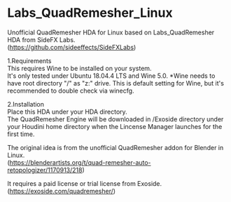 # Labs_QuadRemesher_Linux

Unofficial QuadRemesher HDA for Linux based on Labs_QuadRemesher HDA from SideFX Labs.  
(https://github.com/sideeffects/SideFXLabs)

1.Requirements  
This requires Wine to be installed on your system.  
It's only tested under Ubuntu 18.04.4 LTS and Wine 5.0.
*Wine needs to have root directory "/" as "z:" drive. This is default setting for Wine, but it's recommended to double check via winecfg.

2.Installation  
Place this HDA under your HDA directory.  
The QuadRemesher Engine will be downloaded in /Exoside directory under your Houdini home directory when the Lincense Manager launches for the first time.

The original idea is from the unofficial QuadRemesher addon for Blender in Linux.  
(https://blenderartists.org/t/quad-remesher-auto-retopologizer/1170913/218)

It requires a paid license or trial license from Exoside.  
(https://exoside.com/quadremesher/)
